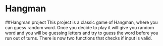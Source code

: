 # Hangman
##Hangman project
This project is a classic game of Hangman, where you can guess random word. Once you decide to play it will give you random word and you will be guessing letters and try to guess the word before you run out of turns.
There is now two functions that checks if input is valid.
